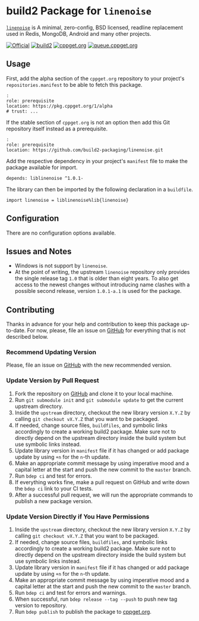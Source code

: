 # build2 Package for `linenoise`

[`linenoise`](https://github.com/antirez/linenoise) is A minimal, zero-config, BSD licensed, readline replacement used in Redis, MongoDB, Android and many other projects.

[![Official](https://img.shields.io/website/https/github.com/antirez/linenoise.svg?down_message=offline&label=Official&style=for-the-badge&up_color=blue&up_message=online)](https://github.com/antirez/linenoise)
[![build2](https://img.shields.io/website/https/github.com/build2-packaging/linenoise.svg?down_message=offline&label=build2&style=for-the-badge&up_color=blue&up_message=online)](https://github.com/build2-packaging/linenoise)
[![cppget.org](https://img.shields.io/website/https/cppget.org/liblinenoise.svg?down_message=offline&label=cppget.org&style=for-the-badge&up_color=blue&up_message=online)](https://cppget.org/liblinenoise)
[![queue.cppget.org](https://img.shields.io/website/https/queue.cppget.org/liblinenoise.svg?down_message=empty&down_color=blue&label=queue.cppget.org&style=for-the-badge&up_color=orange&up_message=running)](https://queue.cppget.org/liblinenoise)

## Usage

First, add the alpha section of the `cppget.org` repository to your project's `repositories.manifest` to be able to fetch this package.

```
:
role: prerequisite
location: https://pkg.cppget.org/1/alpha
# trust: ...
```

If the stable section of `cppget.org` is not an option then add this Git repository itself instead as a prerequisite.

```
:
role: prerequisite
location: https://github.com/build2-packaging/linenoise.git
```

Add the respective dependency in your project's `manifest` file to make the package available for import.

```
depends: liblinenoise ^1.0.1-
```

The library can then be imported by the following declaration in a `buildfile`.

```
import linenoise = liblinenoise%lib{linenoise}
```

## Configuration

There are no configuration options available.

## Issues and Notes

- Windows is not support by `linenoise`.
- At the point of writing, the upstream `linenoise` repository only provides the single release tag `1.0` that is older than eight years. To also get access to the newest changes without introducing name clashes with a possible second release, version `1.0.1-a.1` is used for the package.

## Contributing

Thanks in advance for your help and contribution to keep this package up-to-date.
For now, please, file an issue on [GitHub](https://github.com/build2-packaging/linenoise/issues) for everything that is not described below.

### Recommend Updating Version

Please, file an issue on [GitHub](https://github.com/build2-packaging/linenoise/issues) with the new recommended version.

### Update Version by Pull Request

1. Fork the repository on [GitHub](https://github.com/build2-packaging/linenoise) and clone it to your local machine.
2. Run `git submodule init` and `git submodule update` to get the current upstream directory.
3. Inside the `upstream` directory, checkout the new library version `X.Y.Z` by calling `git checkout vX.Y.Z` that you want to be packaged.
4. If needed, change source files, `buildfiles`, and symbolic links accordingly to create a working build2 package. Make sure not to directly depend on the upstream directory inside the build system but use symbolic links instead.
5. Update library version in `manifest` file if it has changed or add package update by using `+n` for the `n`-th update.
6. Make an appropriate commit message by using imperative mood and a capital letter at the start and push the new commit to the `master` branch.
7. Run `bdep ci` and test for errors.
8. If everything works fine, make a pull request on GitHub and write down the `bdep ci` link to your CI tests.
9. After a successful pull request, we will run the appropriate commands to publish a new package version.

### Update Version Directly if You Have Permissions

1. Inside the `upstream` directory, checkout the new library version `X.Y.Z` by calling `git checkout vX.Y.Z` that you want to be packaged.
2. If needed, change source files, `buildfiles`, and symbolic links accordingly to create a working build2 package. Make sure not to directly depend on the upstream directory inside the build system but use symbolic links instead.
3. Update library version in `manifest` file if it has changed or add package update by using `+n` for the `n`-th update.
4. Make an appropriate commit message by using imperative mood and a capital letter at the start and push the new commit to the `master` branch.
5. Run `bdep ci` and test for errors and warnings.
6. When successful, run `bdep release --tag --push` to push new tag version to repository.
7. Run `bdep publish` to publish the package to [cppget.org](https://cppget.org).
